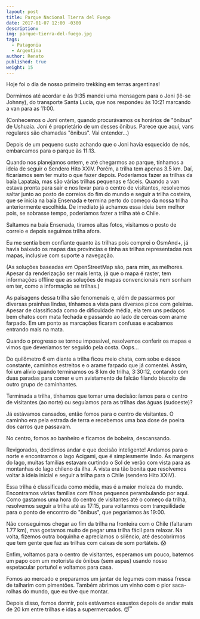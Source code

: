 ```yaml
---
layout: post
title: Parque Nacional Tierra del Fuego
date: 2017-01-07 12:00 -0300
description: 
img: parque-tierra-del-fuego.jpg
tags:
  - Patagonia
  - Argentina
author: Renato
published: true
weight: 15
---
```


Hoje foi o dia de nosso primeiro trekking em terras argentinas! 

Dormimos até acordar e às 9:35 mandei uma mensagem para o Joni (lê-se Johnny),
do transporte Santa Lucia, que nos respondeu às 10:21 marcando a van para as
11:00.

(Conhecemos o Joni ontem, quando procurávamos os horários de "ônibus" de
Ushuaia. Joni é proprietário de um desses ônibus. Parece que aqui, vans
regulares são chamadas "ônibus". Vai entender...)

Depois de um pequeno susto achando que o Joni havia esquecido de nós,
embarcamos para o parque às 11:13.

Quando nos planejamos ontem, e até chegarmos ao parque, tínhamos a ideia de
seguir o Sendero Hito XXIV. Porém, a trilha tem apenas 3.5 km. Daí, ficaríamos
sem ter muito o que fazer depois. Poderíamos fazer as trilhas da baía Lapataia,
mas são várias trilhas pequenas e fáceis. Quando a van estava pronta para sair
e nos levar para o centro de visitantes, resolvemos saltar junto ao posto de
correios do fim do mundo e seguir a trilha costeira, que se inicia na baía
Ensenada e termina perto do começo da nossa trilha anteriormente escolhida. De
imediato já achamos essa ideia bem melhor pois, se sobrasse tempo, poderíamos
fazer a trilha até o Chile. 

Saltamos na baía Ensenada, tiramos altas fotos, visitamos o posto de correio
e depois seguimos trilha afora.

Eu me sentia bem confiante quanto às trilhas pois comprei o OsmAnd+, já havia
baixado os mapas das províncias e tinha as trilhas representadas nos mapas,
inclusive com suporte a navegação. 

(As soluções baseadas em OpenStreetMap são, para mim, as melhores. Apesar da
renderização ser mais lenta, já que o mapa é raster, tem informações offline
que as soluções de mapas convencionais nem sonham em ter, como a informação se
trilhas.)

As paisagens dessa trilha são fenomenais e, além de passarmos por diversas
prainhas lindas, tínhamos a vista para diversos picos com geleiras. Apesar de
classificada como de dificuldade média, ela tem uns pedaços bem chatos com mata
fechada e passando ao lado de cercas com arame farpado. Em um ponto as
marcações ficaram confusas e acabamos entrando mais na mata. 

Quando o progresso se tornou impossível, resolvemos conferir os mapas e vimos
que deveríamos ter seguido pela costa. Oops...

Do quilômetro 6 em diante a trilha ficou meio chata, com sobe e desce
constante, caminhos estreitos e o arame farpado que já comentei. Assim, foi um
alívio quando terminamos os 8 km de trilha, 3:30:12, contando com duas paradas
para comer e um avistamento de falcão filando biscoito de outro grupo de
caminhantes.

Terminada a trilha, tínhamos que tomar uma decisão: íamos para o centro de
visitantes (ao norte) ou seguíamos para as trilhas das águas (sudoeste)?

Já estávamos cansados, então fomos para o centro de visitantes. O caminho era
pela estrada de terra e recebemos uma boa dose de poeira dos carros que
passavam. 

No centro, fomos ao banheiro e ficamos de bobeira, descansando.

Revigorados, decidimos andar e que decisão inteligente! Andamos para o norte
e encontramos o lago Acigami, que é simplesmente lindo. Às margens do lago,
muitas famílias estavam curtindo o Sol de verão com vista para as montanhas do
lago chileno da ilha. A vista era tão bonita que resolvemos voltar à ideia
inicial e seguir a trilha para o Chile (sendero Hito XXIV).

Essa trilha é classificada como média, mas é a maior moleza do mundo.
Encontramos várias famílias com filhos pequenos perambulando por aqui. Como
gastamos uma hora do centro de visitantes até o começo da trilha, resolvemos
seguir a trilha até as 17:15, para voltarmos com tranquilidade para o ponto de
encontro do "ônibus", que pegaríamos às 19:00.

Não conseguimos chegar ao fim da trilha na fronteira com o Chile (faltaram 1.77
km), mas gostamos muito de pegar uma trilha fácil para relaxar. Na volta,
fizemos outra boquinha e apreciamos o silêncio, até descobrirmos que tem gente
que faz as trilhas com caixas de som portáteis. 😱

Enfim, voltamos para o centro de visitantes, esperamos um pouco, batemos um
papo com um motorista de ônibus (sem aspas) usando nosso espetacular portuñol
e voltamos para casa.

Fomos ao mercado e preparamos um jantar de legumes com massa fresca de talharim
com pimentões. Também abrimos um vinho com o pior saca-rolhas do mundo, que eu
tive que montar. 

Depois disso, fomos dormir, pois estávamos exaustos depois de andar mais de 20
km entre trilhas e idas a supermercados. 😴

